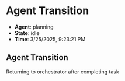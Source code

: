 # Agent Transition

- **Agent**: planning
- **State**: idle
- **Time**: 3/25/2025, 9:23:21 PM

## Agent Transition

Returning to orchestrator after completing task

